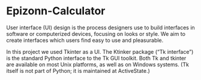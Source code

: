 # Epizonn-Calculator 

User interface (UI) design is the process designers use to build interfaces in software or computerized devices, focusing on looks or style. We aim to create interfaces which users find easy to use and pleasurable.

In this project we used Tkinter as a UI. The Ktinker package (“Tk interface”) is the standard Python interface to the Tk GUI toolkit. Both Tk and tkinter are available on most Unix platforms, as well as on Windows systems. (Tk itself is not part of Python; it is maintained at ActiveState.)

